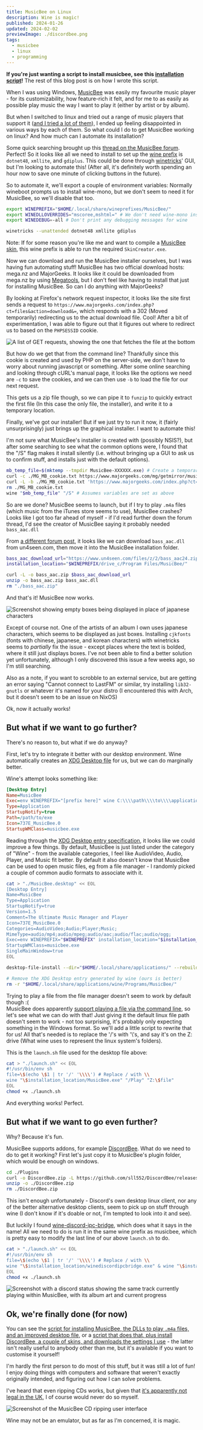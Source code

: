 ```yaml
---
title: MusicBee on Linux
description: Wine is magic!
published: 2024-01-26
updated: 2024-02-02
previewImage: ./discordbee.png
tags:
  - musicbee
  - linux
  - programming
---
```


**If you're just wanting a script to install musicbee, see this [installation script](https://gist.github.com/autumn-mck/6d7fcbbc08f5d18be09f2cc219084675)!** The rest of this blog post is on how I wrote this script.

When I was using Windows, [MusicBee](https://getmusicbee.com/) was easily my favourite music player - for its customizability, how feature-rich it felt, and for me to as easily as possible play music the way I want to play it (either by artist or by album).

But when I switched to linux and tried out a range of music players that support it ([and I tried a lot of them](https://wiki.archlinux.org/title/List_of_applications#Graphical_13)), I ended up feeling disappointed in various ways by each of them. So what could I do to get MusicBee working on linux? And how much can I automate its installation?

Some quick searching brought up this [thread on the MusicBee forum](https://getmusicbee.com/forum/index.php?topic=30205.0). Perfect! So it looks like all we need to install to set up the [wine prefix](https://wiki.archlinux.org/title/Wine#WINEPREFIX) is `dotnet48`, `xmllite`, and `gdiplus`. This could be done through [winetricks](https://wiki.winehq.org/Winetricks)' GUI, but I'm looking to automate this! (After all, it's definitely worth spending an hour now to save one minute of clicking buttons in the future).

So to automate it, we'll export a couple of environment variables: Normally wineboot prompts us to install wine-mono, but we don't seem to need it for MusicBee, so we'll disable that too.

```sh
export WINEPREFIX="$HOME/.local/share/wineprefixes/MusicBee/"
export WINEDLLOVERRIDES="mscoree,mshtml=" # We don't need wine-mono installed, no need to give a warning over it. https://bugs.winehq.org/show_bug.cgi?id=47316#c4
export WINEDEBUG=-all # Don't print any debugging messages for wine

winetricks --unattended dotnet48 xmllite gdiplus
```

Note: If for some reason you're like me and want to compile a [MusicBee skin](https://github.com/catppuccin/musicbee), this wine prefix is able to run the required `SkinCreator.exe`.

Now we can download and run the MusicBee installer ourselves, but I was having fun automating stuff! MusicBee has two official download hosts: mega.nz and MajorGeeks. It looks like it could be downloaded from mega.nz by using [Megatools](https://megatools.megous.com/), but I don't feel like having to install that just for installing MusicBee. So can I do anything with MajorGeeks?

By looking at Firefox's network request inspector, it looks like the site first sends a request to `https://www.majorgeeks.com/index.php?ct=files&action=download&=`, which responds with a 302 (Moved temporarily) redirecting us to the actual download file. Cool! After a bit of experimentation, I was able to figure out that it figures out where to redirect us to based on the `PHPSESSID` cookie.

![A list of GET requests, showing the one that fetches the file at the bottom](./redirect.png)

But how do we get that from the command line? Thankfully since this cookie is created and used by PHP on the server-side, we don't have to worry about running javascript or something. After some online searching and looking through cURL's manual page, it looks like the options we need are `-c` to save the cookies, and we can then use `-b` to load the file for our next request.

This gets us a zip file though, so we can pipe it to `funzip` to quickly extract the first file (In this case the only file, the installer), and write it to a temporary location.

Finally, we've got our installer! But if we just try to run it now, it (fairly unsurprisingly) just brings up the graphical installer. I want to automate this!

I'm not sure what MusicBee's installer is created with (possibly NSIS?), but after some searching to see what the common options were, I found that the "/S" flag makes it install silently (i.e. without bringing up a GUI to ask us to confirm stuff, and installs just with the default options).

```sh
mb_temp_file=$(mktemp --tmpdir MusicBee-XXXXXX.exe) # Create a temporary file to download musicbee to
curl -c ./MG_MB_cookie.txt https://www.majorgeeks.com/mg/getmirror/musicbee,1.html
curl -L -b ./MG_MB_cookie.txt 'https://www.majorgeeks.com/index.php?ct=files&action=download&=' | funzip > "$mb_temp_file" # Download the zip file containing the installer, pipe it through funzip to unzip it, and write it to the temp file
rm ./MG_MB_cookie.txt
wine "$mb_temp_file" "/S" # Assumes variables are set as above
```

So are we done? MusicBee seems to launch, but if I try to play `.m4a` files (which music from the iTunes store seems to use), MusicBee crashes? Looks like I got too far ahead of myself - if I'd read further down the forum thread, I'd see the creator of MusicBee saying it probably needed `bass_aac.dll`

From [a different forum post](https://getmusicbee.com/forum/index.php?topic=23454.0), it looks like we can download `bass_aac.dll` from un4seen.com, then move it into the MusicBee installation folder.

```sh
bass_aac_download_url="https://www.un4seen.com/files/z/2/bass_aac24.zip"
installation_location="$WINEPREFIX/drive_c/Program Files/MusicBee/"

curl -L -o bass_aac.zip $bass_aac_download_url
unzip -o bass_aac.zip bass_aac.dll
rm "./bass_aac.zip"
```

And that's it! MusicBee now works.

![Screenshot showing empty boxes being displayed in place of japanese characters](./broken_cjk.png)

Except of course not. One of the artists of an album I own uses japanese characters, which seems to be displayed as just boxes. Installing `cjkfonts` (fonts with chinese, japanese, and korean characters) with winetricks seems to _partially_ fix the issue - except places where the text is bolded, where it still just displays boxes. I've not been able to find a better solution yet unfortunately, although I only discovered this issue a few weeks ago, so I'm still searching.

Also as a note, if you want to scrobble to an external service, but are getting an error saying "Cannot connect to LastFM" or similar, try installing `lib32-gnutls` or whatever it's named for your distro (I encountered this with Arch, but it doesn't seem to be an issue on NixOS)

Ok, now it actually works!

## But what if we want to go further?

There's no reason to, but what if we do anyway?

First, let's try to integrate it better with our desktop environment. Wine automatically creates an [XDG Desktop file](https://wiki.archlinux.org/title/Desktop_entries) for us, but we can do marginally better.

Wine's attempt looks something like:

```ini
[Desktop Entry]
Name=MusicBee
Exec=env WINEPREFIX="[prefix here]" wine C:\\\\path\\\\to\\\\application.lnk
Type=Application
StartupNotify=true
Path=/path/to/exe
Icon=737E_MusicBee.0
StartupWMClass=musicbee.exe
```

Reading through the [XDG Desktop entry specification](https://specifications.freedesktop.org/desktop-entry-spec/latest/), it looks like we could improve a few things. By default, MusicBee is just listed under the category of "Wine" - from the available categories, I feel like AudioVideo, Audio, Player, and Music fit better. By default it also doesn't know that MusicBee can be used to open music files, eg from a file manager - I randomly picked a couple of common audio formats to associate with it.

```sh
cat > "./MusicBee.desktop" << EOL
[Desktop Entry]
Name=MusicBee
Type=Application
StartupNotify=true
Version=1.5
Comment=The Ultimate Music Manager and Player
Icon=737E_MusicBee.0
Categories=AudioVideo;Audio;Player;Music;
MimeType=audio/mp4;audio/mpeg;audio/aac;audio/flac;audio/ogg;
Exec=env WINEPREFIX="$WINEPREFIX" installation_location="$installation_location" "$installation_location/launch.sh" "%f"
StartupWMClass=musicbee.exe
SingleMainWindow=true
EOL

desktop-file-install --dir="$HOME/.local/share/applications/" --rebuild-mime-info-cache "./MusicBee.desktop"

# Remove the XDG Desktop entry generated by wine (ours is better)
rm -r "$HOME/.local/share/applications/wine/Programs/MusicBee/"
```

Trying to play a file from the file manager doesn't seem to work by default though :(  
MusicBee does apparently [support playing a file via the command line](https://breezewiki.com/musicbee/wiki/Command_Line_Parameters), so let's see what we can do with that! Just giving it the default linux file path doesn't seem to work - not too surprising, it's probably only expecting something in the Windows format. So we'll add a little script to rewrite that for us! All that's needed is to replace the '/'s with '\\'s, and say it's on the Z: drive (What wine uses to represent the linux system's folders).

This is the `launch.sh` file used for the desktop file above:

```sh
cat > "./launch.sh" << EOL
#!/usr/bin/env sh
file=\$(echo \$1 | tr '/' '\\\\') # Replace / with \\
wine "\$installation_location/MusicBee.exe" "/Play" "Z:\$file"
EOL
chmod +x ./launch.sh
```

And everything works! Perfect.

## But what if we want to go even further?

Why? Because it's fun.

MusicBee supports addons, for example [DiscordBee](https://github.com/sll552/DiscordBee). What do we need to do to get it working? First let's just copy it to MusicBee's plugin folder, which would be enough on windows.

```sh
cd ./Plugins
curl -o DiscordBee.zip -L https://github.com/sll552/DiscordBee/releases/download/v3.1.0/DiscordBee-Release-v3.1.0.zip
unzip -o ./DiscordBee.zip
rm ./DiscordBee.zip
```

This isn't enough unfortunately - Discord's own desktop linux client, nor any of the better alternative desktop clients, seem to pick up on stuff through wine (I don't know if it's doable or not, I'm tempted to look into it and see).

But luckily I found [wine-discord-ipc-bridge](https://github.com/0e4ef622/wine-discord-ipc-bridge), which does what it says in the name! All we need to do is run it in the same wine prefix as musicbee, which is pretty easy to modify the last line of our above `launch.sh` to do.

```sh
cat > "./launch.sh" << EOL
#!/usr/bin/env sh
file=\$(echo \$1 | tr '/' '\\\\') # Replace / with \\
wine "\$installation_location/winediscordipcbridge.exe" & wine "\$installation_location/MusicBee.exe" "/Play" "Z:\$file"
EOL
chmod +x ./launch.sh
```

![Screenshot with a discord status showing the same track currently playing within MusicBee, with its album art and current progress](./discordbee.png)

## Ok, we're finally done (for now)

You can see the [script for installing MusicBee, the DLLs to play `.m4a` files, and an improved desktop file](https://gist.github.com/autumn-mck/6d7fcbbc08f5d18be09f2cc219084675), or a [script that does that, plus install DiscordBee, a couple of skins, and downloads the settings I use](https://gist.github.com/autumn-mck/ef1fba379cb2429083cf76369d0b032a) - the latter isn't really useful to anybody other than me, but it's available if you want to customise it yourself!

I'm hardly the first person to do most of this stuff, but it was still a lot of fun! I enjoy doing things with computers and software that weren't exactly originally intended, and figuring out how I can solve problems.

I've heard that even ripping CDs works, but given that [it's apparently not legal in the UK](https://www.bbc.co.uk/news/newsbeat-33566933), I of course would never do so myself.

![Screenshot of the MusicBee CD ripping user interface](./cd.png)

Wine may not be an emulator, but as far as I'm concerned, it is magic.
